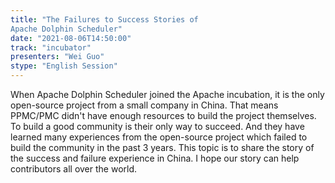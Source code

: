 ```yaml
---
title: "The Failures to Success Stories of 
Apache Dolphin Scheduler"
date: "2021-08-06T14:50:00" 
track: "incubator"
presenters: "Wei Guo"
stype: "English Session"
---
```

When Apache Dolphin Scheduler joined the Apache incubation, it is the only open-source project from a small company in China. That means PPMC/PMC didn't have enough resources to build the project themselves. To build a good community is their only way to succeed. And they have learned many experiences from the open-source project which failed to build the community in the past 3 years. 
 This topic is to share the story of the success and failure experience in China. I hope our story can help contributors all over the world.